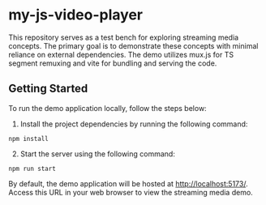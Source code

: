 # my-js-video-player

This repository serves as a test bench for exploring streaming media concepts. The primary goal is to demonstrate these concepts with minimal reliance on external dependencies. The demo utilizes mux.js for TS segment remuxing and vite for bundling and serving the code.

## Getting Started

To run the demo application locally, follow the steps below:

1. Install the project dependencies by running the following command:

`npm install`

2. Start the server using the following command:

`npm run start`

By default, the demo application will be hosted at [http://localhost:5173/](http://localhost:5173/). Access this URL in your web browser to view the streaming media demo.
